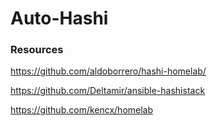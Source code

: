 # Auto-Hashi


### Resources 

https://github.com/aldoborrero/hashi-homelab/

https://github.com/Deltamir/ansible-hashistack

https://github.com/kencx/homelab
